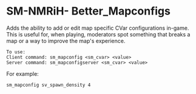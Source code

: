# SM-NMRiH- Better_Mapconfigs

Adds the ability to add or edit map specific CVar configurations in-game. 
This is useful for, when playing, moderators spot something that breaks a map or a way to improve the map's experience.

```
To use: 
Client command: sm_mapconfig <sm_cvar> <value>
Server command: sm_mapconfigserver <sm_cvar> <value>
```

For example:
```
sm_mapconfig sv_spawn_density 4
```

